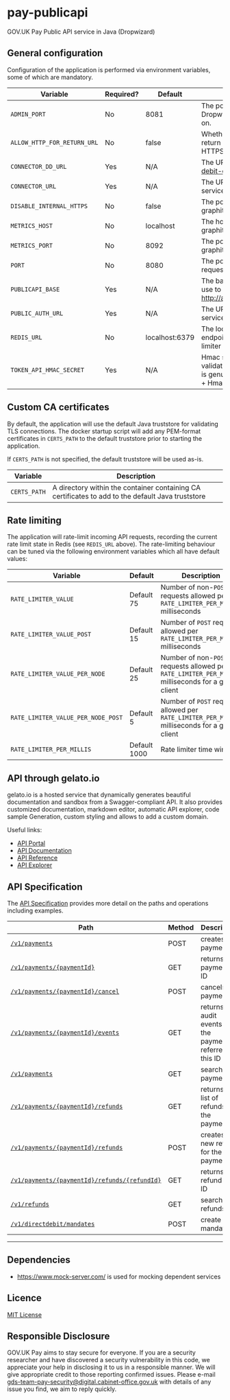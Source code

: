# pay-publicapi

GOV.UK Pay Public API service in Java (Dropwizard)

## General configuration

Configuration of the application is performed via environment variables, some of which are mandatory.

| Variable                    | Required? | Default        | Description                                                                                                |
| --------------------------- | --------- | -------------- | ---------------------------------------------------------------------------------------------------------- |
| `ADMIN_PORT`                | No        | 8081           | The port number to listen for Dropwizard admin requests on.                                                |
| `ALLOW_HTTP_FOR_RETURN_URL` | No        | false          | Whether to allow service return URLs to be non-HTTPS                                                       |
| `CONNECTOR_DD_URL`          | Yes       | N/A            | The URL to the [direct-debit-connector](https://github.com/alphagov/pay-direct-debit-connector) service    |
| `CONNECTOR_URL`             | Yes       | N/A            | The URL to the [connector](https://github.com/alphagov/pay-connector) service                              |
| `DISABLE_INTERNAL_HTTPS`    | No        | false          | The port number to send graphite metrics to.                                                               |
| `METRICS_HOST`              | No        | localhost      | The hostname to send graphite metrics to.                                                                  |
| `METRICS_PORT`              | No        | 8092           | The port number to send graphite metrics to.                                                               |
| `PORT`                      | No        | 8080           | The port number to listen for requests on.                                                                 |
| `PUBLICAPI_BASE`            | Yes       | N/A            | The base URL clients can use to reach the API. e.g. http://api.example.org:1234/                           |
| `PUBLIC_AUTH_URL`           | Yes       | N/A            | The URL to the [publicauth](https://github.com/alphagov/pay-publicauth) service                            |
| `REDIS_URL`                 | No        | localhost:6379 | The location of the redis endpoint to store rate-limiter information in                                    |
| `TOKEN_API_HMAC_SECRET`     | Yes       | N/A            | Hmac secret to be used to validate that the given token is genuine (Api Key = Token + Hmac (Token, Secret) |

## Custom CA certificates

By default, the application will use the default Java truststore for validating
TLS connections. The docker startup script will add any PEM-format certificates
in `CERTS_PATH` to the default truststore prior to starting the application.

If `CERTS_PATH` is not specified, the default truststore will be used as-is.

| Variable     | Description                               |
| -------------| ----------------------------------------- |
| `CERTS_PATH` | A directory within the container containing CA certificates to add to the default Java truststore |

## Rate limiting

The application will rate-limit incoming API requests, recording the current
rate limit state in Redis (see `REDIS_URL` above). The rate-limiting behaviour
can be tuned via the following environment variables which all have default
values:

| Variable                           | Default      |  Description                               |
| ---------------------------------- | ------------ | ------------------------------------------ |
| `RATE_LIMITER_VALUE`               | Default 75   | Number of non-`POST` requests allowed per `RATE_LIMITER_PER_MILLIS` milliseconds |
| `RATE_LIMITER_VALUE_POST`          | Default 15   | Number of `POST` requests allowed per `RATE_LIMITER_PER_MILLIS` milliseconds |
| `RATE_LIMITER_VALUE_PER_NODE`      | Default 25   | Number of non-`POST` requests allowed per `RATE_LIMITER_PER_MILLIS` milliseconds for a given client |
| `RATE_LIMITER_VALUE_PER_NODE_POST` | Default 5    | Number of `POST` requests allowed per `RATE_LIMITER_PER_MILLIS` milliseconds for a given client |
| `RATE_LIMITER_PER_MILLIS`          | Default 1000 | Rate limiter time window |

## API through gelato.io 

gelato.io is a hosted service that dynamically generates beautiful documentation and sandbox from a Swagger-compliant API.
It also provides customized documentation, markdown editor, automatic API explorer, code sample Generation, custom styling and allows to add a custom domain.

Useful links:
 - [API Portal](https://gds-payments.gelato.io)
 - [API Documentation](https://gds-payments.gelato.io/reference/docs)
 - [API Reference](https://gds-payments.gelato.io/reference/api/v1)
 - [API Explorer](https://gds-payments.gelato.io/api-explorer/)

## API Specification

The [API Specification](docs/api_specification.md) provides more detail on the paths and operations including examples.

| Path                                                   | Method | Description                        |
| ------------------------------------------------------ | ------ | ---------------------------------- |
|[`/v1/payments`](docs/api_specification.md#post-v1payments)                      | POST   |  creates a payment                 |
|[`/v1/payments/{paymentId}`](docs/api_specification.md#get-v1paymentspaymentid)  | GET    |  returns a payment by ID           |
|[`/v1/payments/{paymentId}/cancel`](docs/api_specification.md#post-v1paymentspaymentidcancel)  | POST   |  cancels a payment |
|[`/v1/payments/{paymentId}/events`](docs/api_specification.md#get-v1paymentspaymentidevents)  | GET    |  returns all audit events for the payment referred by this ID  |
|[`/v1/payments`](docs/api_specification.md#get-v1payments)  | GET    |  search/filter payments           |
|[`/v1/payments/{paymentId}/refunds`](docs/api_specification.md#get-v1paymentspaymentidrefunds)| GET   |  returns a list of refunds for the payment|
|[`/v1/payments/{paymentId}/refunds`](docs/api_specification.md#post-v1paymentspaymentidrefunds)| POST |  creates a new refund for the payment     |
|[`/v1/payments/{paymentId}/refunds/{refundId}`](docs/api_specification.md#get-v1paymentspaymentidrefundsrefundid)| GET | returns a refund by ID   |
|[`/v1/refunds`](docs/api_specification.md#get-v1refunds)  | GET    |  search/filter refunds           |
|[`/v1/directdebit/mandates`](docs/api_specification.md#post-v1directdebitmandates) | POST | create a mandate|
------------------------------------------------------------------------------------------------

## Dependencies

- https://www.mock-server.com/ is used for mocking dependent services

## Licence

[MIT License](LICENSE)

## Responsible Disclosure

GOV.UK Pay aims to stay secure for everyone. If you are a security researcher and have discovered a security vulnerability in this code, we appreciate your help in disclosing it to us in a responsible manner. We will give appropriate credit to those reporting confirmed issues. Please e-mail gds-team-pay-security@digital.cabinet-office.gov.uk with details of any issue you find, we aim to reply quickly.

